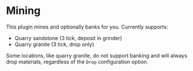 # Mining

This plugin mines and optionally banks for you. Currently supports:

* Quarry sandstone (3 tick, deposit in grinder)
* Quarry granite (3 tick, drop only)

Some locations, like quarry granite, do not support banking and will always drop materials, regardless of the `Drop`
configuration option.